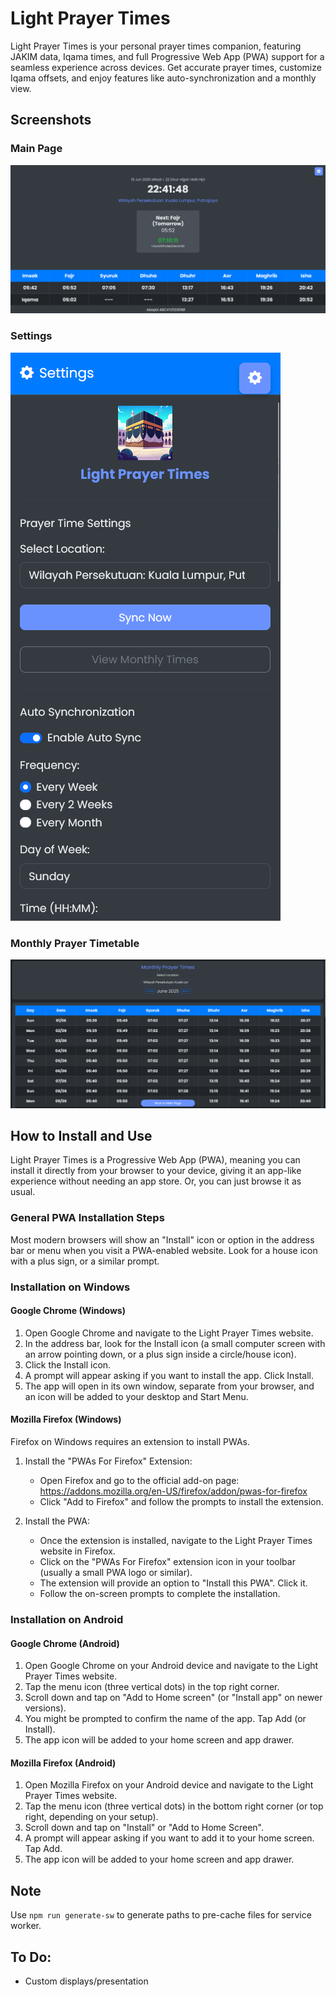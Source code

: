 # Light Prayer Times

Light Prayer Times is your personal prayer times companion, featuring JAKIM data, Iqama times, and full Progressive Web App (PWA) support for a seamless experience across devices. Get accurate prayer times, customize Iqama offsets, and enjoy features like auto-synchronization and a monthly view.

## Screenshots

### Main Page
![Screenshot 1](/docs/img/screenshots/1.png)

### Settings
![Screenshot 2](/docs/img/screenshots/2.png)

### Monthly Prayer Timetable
![Screenshot 3](/docs/img/screenshots/3.png)

## How to Install and Use

Light Prayer Times is a Progressive Web App (PWA), meaning you can install it directly from your browser to your device, giving it an app-like experience without needing an app store. Or, you can just browse it as usual.

### General PWA Installation Steps

Most modern browsers will show an "Install" icon or option in the address bar or menu when you visit a PWA-enabled website. Look for a house icon with a plus sign, or a similar prompt.

### Installation on Windows

#### Google Chrome (Windows)

1. Open Google Chrome and navigate to the Light Prayer Times website.
2. In the address bar, look for the Install icon (a small computer screen with an arrow pointing down, or a plus sign inside a circle/house icon).
3. Click the Install icon.
4. A prompt will appear asking if you want to install the app. Click Install.
5. The app will open in its own window, separate from your browser, and an icon will be added to your desktop and Start Menu.

#### Mozilla Firefox (Windows)

Firefox on Windows requires an extension to install PWAs.

1. Install the "PWAs For Firefox" Extension:
    - Open Firefox and go to the official add-on page: https://addons.mozilla.org/en-US/firefox/addon/pwas-for-firefox
    - Click "Add to Firefox" and follow the prompts to install the extension.

2. Install the PWA:
    - Once the extension is installed, navigate to the Light Prayer Times website in Firefox.
    - Click on the "PWAs For Firefox" extension icon in your toolbar (usually a small PWA logo or similar).
    - The extension will provide an option to "Install this PWA". Click it.
    - Follow the on-screen prompts to complete the installation.

### Installation on Android

#### Google Chrome (Android)

1. Open Google Chrome on your Android device and navigate to the Light Prayer Times website.
2. Tap the menu icon (three vertical dots) in the top right corner.
3. Scroll down and tap on "Add to Home screen" (or "Install app" on newer versions).
4. You might be prompted to confirm the name of the app. Tap Add (or Install).
5. The app icon will be added to your home screen and app drawer.

#### Mozilla Firefox (Android)

1. Open Mozilla Firefox on your Android device and navigate to the Light Prayer Times website.
2. Tap the menu icon (three vertical dots) in the bottom right corner (or top right, depending on your setup).
3. Scroll down and tap on "Install" or "Add to Home Screen".
4. A prompt will appear asking if you want to add it to your home screen. Tap Add.
5. The app icon will be added to your home screen and app drawer.

## Note

Use `npm run generate-sw` to generate paths to pre-cache files for service worker.

## To Do:
- Custom displays/presentation